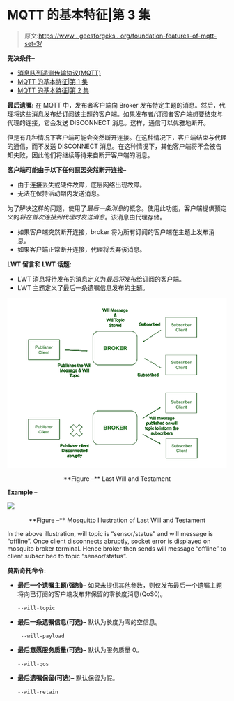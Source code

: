 # MQTT 的基本特征|第 3 集

> 原文:[https://www . geesforgeks . org/foundation-features-of-mqtt-set-3/](https://www.geeksforgeeks.org/fundamental-features-of-mqtt-set-3/)

**先决条件–**

*   [消息队列遥测传输协议(MQTT)](https://www.geeksforgeeks.org/introduction-of-message-queue-telemetry-transport-protocol-mqtt/)
*   [MQTT 的基本特征|第 1 集](https://www.geeksforgeeks.org/fundamental-features-of-mqtt/)
*   [MQTT 的基本特征|第 2 集](https://www.geeksforgeeks.org/fundamental-features-of-mqtt-set-2/)

**最后遗嘱:**
在 MQTT 中，发布者客户端向 Broker 发布特定主题的消息。然后，代理将这些消息发布给订阅该主题的客户端。如果发布者/订阅者客户端想要结束与代理的连接，它会发送 DISCONNECT 消息。这样，通信可以优雅地断开。

但是有几种情况下客户端可能会突然断开连接。在这种情况下，客户端结束与代理的通信，而不发送 DISCONNECT 消息。在这种情况下，其他客户端将不会被告知失败，因此他们将继续等待来自断开客户端的消息。

**客户端可能由于以下任何原因突然断开连接–**

*   由于连接丢失或硬件故障，底层网络出现故障。
*   无法在保持活动期内发送消息。

为了解决这样的问题，使用了*最后一条消息*的概念。使用此功能，客户端提供预定义的*将在首次连接到代理时发送消息*。该消息由代理存储。

*   如果客户端突然断开连接，broker 将为所有订阅的客户端在主题上发布消息。
*   如果客户端正常断开连接，代理将丢弃该消息。

**LWT 留言和 LWT 话题:**

*   LWT 消息将待发布的消息定义为*最后将*发布给订阅的客户端。
*   LWT 主题定义了最后一条遗嘱信息发布的主题。

[![](img/3c35284902d20ac3a97c9fe0ed7ff56d.png)](https://media.geeksforgeeks.org/wp-content/uploads/20200803162417/WillmessageGeeksforGeeks-660x508.png) 

<center>**Figure –** Last Will and Testament</center>

**Example –**

[![](https://media.geeksforgeeks.org/wp-content/uploads/20200803164426/LastWillGeeksforGeeks.png)](https://media.geeksforgeeks.org/wp-content/uploads/20200803164426/LastWillGeeksforGeeks.png) 

<center>**Figure –** Mosquitto Illustration of Last Will and Testament</center>

In the above illustration, will topic is “sensor/status” and will message is “offline”. Once client disconnects abruptly, socket error is displayed on mosquito broker terminal. Hence broker then sends will message “offline” to client subscribed to topic “sensor/status”.

**莫斯奇托命令:**

*   **最后一个遗嘱主题(强制)–**
    如果未提供其他参数，则仅发布最后一个遗嘱主题将向已订阅的客户端发布非保留的零长度消息(QoS0)。

    ```
    --will-topic
    ```

*   **最后一条遗嘱信息(可选)–**
    默认为长度为零的空信息。

    ```
     --will-payload
    ```

*   **最后意愿服务质量(可选)–**
    默认为服务质量 0。

    ```
    --will-qos
    ```

*   **最后遗嘱保留(可选)–**
    默认保留为假。

    ```
    --will-retain
    ```